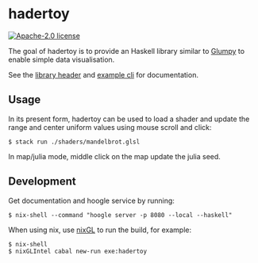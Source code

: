 # hadertoy

[![Apache-2.0 license](https://img.shields.io/badge/license-Apache--2.0-blue.svg)](LICENSE)

The goal of hadertoy is to provide an Haskell library similar to [Glumpy](https://glumpy.github.io/)
to enable simple data visualisation.

See the [library header](src/Hadertoy.hs) and [example cli](app/Main.hs) for documentation.


## Usage

In its present form, hadertoy can be used to load a shader and update
the range and center uniform values using mouse scroll and click:

```shell
$ stack run ./shaders/mandelbrot.glsl
```

In map/julia mode, middle click on the map update the julia seed.


## Development

Get documentation and hoogle service by running:

```shell
$ nix-shell --command "hoogle server -p 8080 --local --haskell"
```

When using nix, use [nixGL](https://github.com/guibou/nixGL) to run the
build, for example:

```shell
$ nix-shell
$ nixGLIntel cabal new-run exe:hadertoy
```
